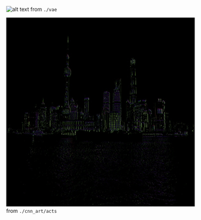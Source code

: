 
![alt text](./vae/vae-interpolated.gif)
from `./vae`

![alt text](./cnn_art/acts/shanghai_c16.gif)
from `./cnn_art/acts`
